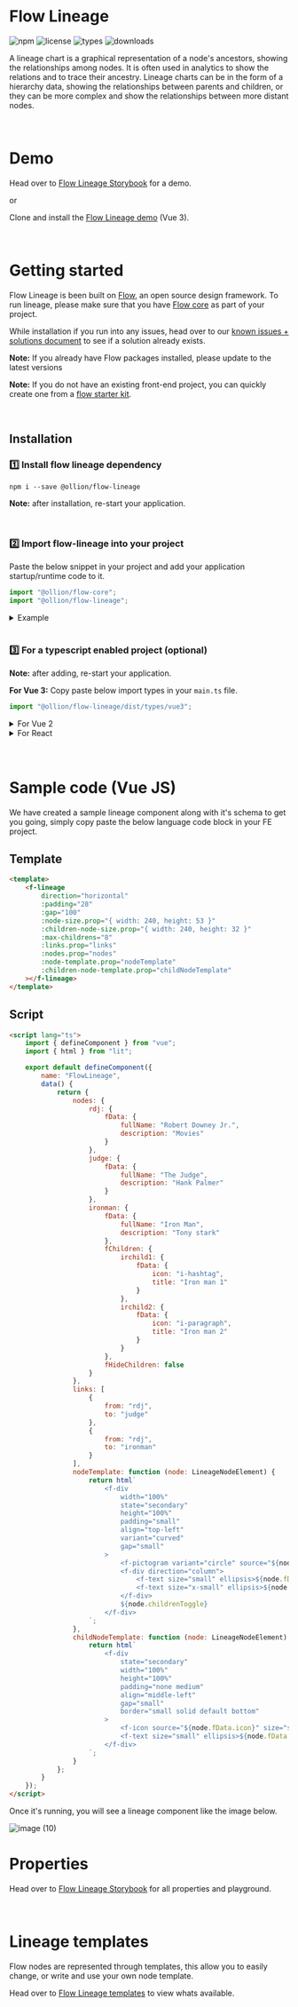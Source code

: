 # Flow Lineage

![npm](https://badgen.net/npm/v/@ollion/flow-lineage) ![license](https://badgen.net/npm/license/@ollion/flow-lineage) ![types](https://badgen.net/npm/types/@ollion/flow-lineage) ![downloads](https://badgen.net//npm/dw/@ollion/flow-lineage)

A lineage chart is a graphical representation of a node's ancestors, showing the relationships among nodes. It is often used in analytics to show the relations and to trace their ancestry. Lineage charts can be in the form of a hierarchy data, showing the relationships between parents and children, or they can be more complex and show the relationships between more distant nodes.

<br>

# Demo

Head over to [Flow Lineage Storybook](https://flow.ollion.com/v2/index.html) for a demo.

or

Clone and install the [Flow Lineage demo](https://github.com/ollionorg/flow-lineage-starterkit-vue) (Vue 3).

<br>

# Getting started

Flow Lineage is been built on [Flow](https://flow.ollion.com/), an open source design framework. To run lineage, please make sure that you have [Flow core](https://github.com/ollionorg/flow-core) as part of your project.

While installation if you run into any issues, head over to our [known issues + solutions document](https://github.com/ollionorg/flow-core/blob/main/packages/flow-lineage/KNOWN_SOLUTIONS.md) to see if a solution already exists.

**Note:** If you already have Flow packages installed, please update to the latest versions

**Note:** If you do not have an existing front-end project, you can quickly create one from a [flow starter kit](https://github.com/ollionorg/flow-core#starter-kits).

<br>

## Installation

### 1️⃣ Install flow lineage dependency

```
npm i --save @ollion/flow-lineage
```

**Note:** after installation, re-start your application.

<br>

### 2️⃣ Import flow-lineage into your project

Paste the below snippet in your project and add your application startup/runtime code to it.

```javascript
import "@ollion/flow-core";
import "@ollion/flow-lineage";
```

<details><summary>Example</summary>

**VueJS:** In the following example, I imported `@ollion/flow-core` and then imported the rest of the flow packages including `@ollion/flow-lineage` and after that startup code was added for VueJs `createApp(App).use(router).mount(“#app”);`.

```javascript
import "@ollion/flow-core";
import "@ollion/flow-system-icon";
import "@ollion/flow-product-icon";
import "@ollion/flow-lineage";

createApp(App).use(router).mount("#app"); //runtime
```

</details>

<br>

### 3️⃣ For a typescript enabled project (optional)

**Note:** after adding, re-start your application.

**For Vue 3:**
Copy paste below import types in your `main.ts` file.

```Javascript
import "@ollion/flow-lineage/dist/types/vue3";
```

<details>
<summary>For Vue 2</summary>

Copy paste below import types in your `main.ts` file.

```Javascript
import "@ollion/flow-lineage/dist/types/vue2";
```

</details>

<details>
<summary>For React</summary>

**React**: Include react type in `tsconfig.json` file like below.

```json
"include": ["src", "./node_modules/@ollion/flow-lineage/dist/types/react.ts"]
```

</details>
<br>

<br>

# Sample code (Vue JS)

We have created a sample lineage component along with it's schema to get you going, simply copy paste the below language code block in your FE project.

## Template

```html
<template>
	<f-lineage
		direction="horizontal"
		:padding="28"
		:gap="100"
		:node-size.prop="{ width: 240, height: 53 }"
		:children-node-size.prop="{ width: 240, height: 32 }"
		:max-childrens="8"
		:links.prop="links"
		:nodes.prop="nodes"
		:node-template.prop="nodeTemplate"
		:children-node-template.prop="childNodeTemplate"
	></f-lineage>
</template>
```

## Script

```html
<script lang="ts">
	import { defineComponent } from "vue";
	import { html } from "lit";

	export default defineComponent({
		name: "FlowLineage",
		data() {
			return {
				nodes: {
					rdj: {
						fData: {
							fullName: "Robert Downey Jr.",
							description: "Movies"
						}
					},
					judge: {
						fData: {
							fullName: "The Judge",
							description: "Hank Palmer"
						}
					},
					ironman: {
						fData: {
							fullName: "Iron Man",
							description: "Tony stark"
						},
						fChildren: {
							irchild1: {
								fData: {
									icon: "i-hashtag",
									title: "Iron man 1"
								}
							},
							irchild2: {
								fData: {
									icon: "i-paragraph",
									title: "Iron man 2"
								}
							}
						},
						fHideChildren: false
					}
				},
				links: [
					{
						from: "rdj",
						to: "judge"
					},
					{
						from: "rdj",
						to: "ironman"
					}
				],
				nodeTemplate: function (node: LineageNodeElement) {
					return html`
						<f-div
							width="100%"
							state="secondary"
							height="100%"
							padding="small"
							align="top-left"
							variant="curved"
							gap="small"
						>
							<f-pictogram variant="circle" source="${node.fData.fullName}"></f-pictogram>
							<f-div direction="column">
								<f-text size="small" ellipsis>${node.fData.fullName}</f-text>
								<f-text size="x-small" ellipsis>${node.fData.description}</f-text>
							</f-div>
							${node.childrenToggle}
						</f-div>
					`;
				},
				childNodeTemplate: function (node: LineageNodeElement) {
					return html`
						<f-div
							state="secondary"
							width="100%"
							height="100%"
							padding="none medium"
							align="middle-left"
							gap="small"
							border="small solid default bottom"
						>
							<f-icon source="${node.fData.icon}" size="small"></f-icon>
							<f-text size="small" ellipsis>${node.fData.title}</f-text>
						</f-div>
					`;
				}
			};
		}
	});
</script>
```

</p>

Once it's running, you will see a lineage component like the image below.

![image (10)](https://user-images.githubusercontent.com/2121451/211773535-3fbc3b2b-b962-4cb3-9713-d50906b88243.png)

</details>

# Properties

Head over to [Flow Lineage Storybook](https://flow.ollion.com/v2/index.html) for all properties and playground.

<br>

# Lineage templates

Flow nodes are represented through templates, this allow you to easily change, or write and use your own node template.

Head over to [Flow Lineage templates](https://flow.ollion.com/v2/index.html) to view whats available.
